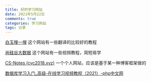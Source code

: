 ```yaml
---
title: 好的学习网站
date: 2021年5月22日
comments: true
categories: 学习网站
tags: 记录
---
```




[白玉搜一搜](https://www.baiyu.tech/code/list/21/5) 这个网站有一些翻译的比较好的教程

[尚硅谷大数据](https://shimo.im/docs/hj9qQHrYXWRQWHdP/read) 这个网站有一些视频教程，简短易学

 [CS-Notes (cyc2018.xyz)](http://www.cyc2018.xyz/#java) 一个个人网站，应该是基于某一种博客框架做的

 [数据库学习入门_高级-在线学习视频教程（2021）-php中文网](https://www.php.cn/course/list/4.html) 